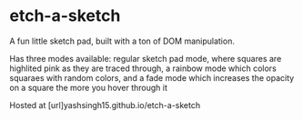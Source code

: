 # etch-a-sketch
A fun little sketch pad, built with a ton of DOM manipulation.

Has three modes available: regular sketch pad mode, where squares are highlited pink as they are traced through, a rainbow mode which colors squaraes with random colors, and a fade mode which increases the opacity on a square the more you hover through it

Hosted at [url]yashsingh15.github.io/etch-a-sketch
